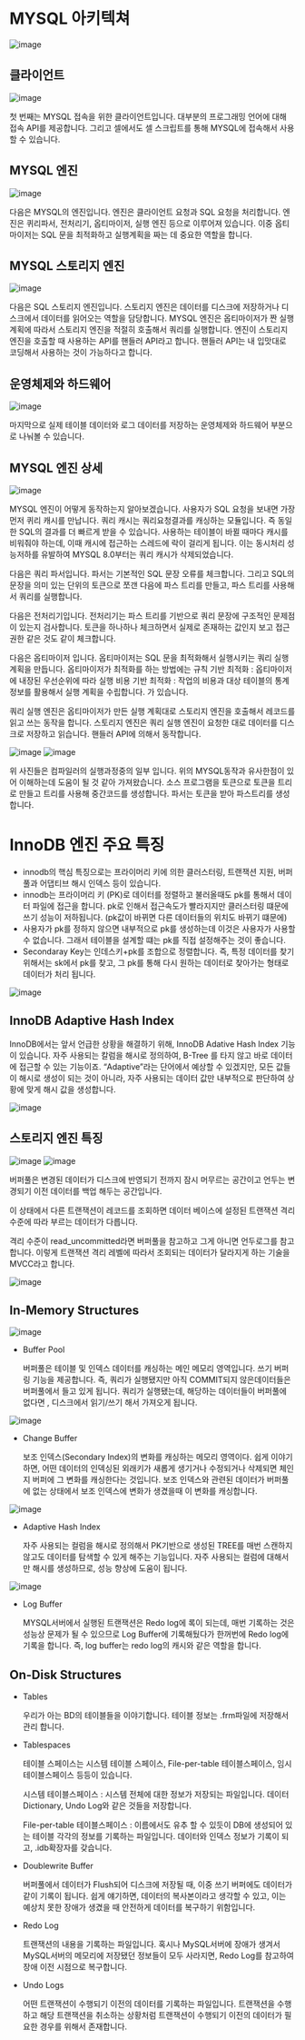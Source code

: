 # MYSQL 아키텍쳐

![image](https://github.com/user-attachments/assets/86695480-03bc-47b9-9d07-2ddcb047f110)
## 클라이언트
![image](https://github.com/user-attachments/assets/40313ffc-5834-40f8-afec-954b25eb9fe1)

첫 번째는 MYSQL 접속을 위한 클라이언트입니다. 대부분의 프로그래밍 언어에 대해 접속 API를 제공합니다. 그리고 셀에서도 셀 스크립트를 통해 MYSQL에 접속해서 사용할 수 있습니다.
## MYSQL 엔진
![image](https://github.com/user-attachments/assets/59e08cca-2525-4d50-bb7e-cda1eab8706b)

다음은 MYSQL의 엔진입니다. 엔진은 클라이언트 요청과 SQL 요청을 처리합니다. 엔진은 퀴리파서, 전처리기, 옵티마이저, 실행 엔진 등으로 이루어져 있습니다. 이중 옵티마이저는 SQL 문을 최적화하고 실행계획을 짜는 데 중요한 역할을 합니다.
## MYSQL 스토리지 엔진
![image](https://github.com/user-attachments/assets/743f342d-4660-425c-b93e-dcd0eb24b764)

다음은 SQL 스토리지 엔진입니다. 스토리지 엔진은 데이터를 디스크에 저장하거나 디스크에서 데이터를 읽어오는 역할을 담당합니다. MYSQL 엔진은 옵티마이저가 짠 실행계획에 따라서 스토리지 엔진을 적절히 호출해서 쿼리를 실행합니다. 엔진이 스토리지 엔진을 호출할 때 사용하는  API를 핸들러 API라고 합니다. 핸들러 API는 내 입맛대로 코딩해서 사용하는 것이 가능하다고 합니다.
## 운영체제와 하드웨어
![image](https://github.com/user-attachments/assets/31b9ac40-0e0d-4bc8-a60f-8e57f2af3f32)

마지막으로 실제 테이블 데이터와 로그 데이터를 저장하는 운영체제와 하드웨어 부분으로 나눠볼 수 있습니다.
## MYSQL 엔진 상세
![image](https://github.com/user-attachments/assets/d2ede37d-8c81-4611-a14e-230efd4060dc)

MYSQL 엔진이 어떻게 동작하는지 알아보겠습니다. 사용자가 SQL 요청을 보내면 가장 먼저 퀴리 캐시를 만납니다. 쿼리 캐시는 쿼리요청결과를 캐싱하는 모듈입니다. 즉 동일한 SQL의 결과를 더 빠르게 받을 수 있습니다. 사용하는 테이블이 바뀔 때마다 캐시를 비워줘야 하는데, 이때 캐시에 접근하는 스레드에 락이 걸리게 됩니다. 이는 동시처리 성능저하를 유발하여 MYSQL 8.0부터는 쿼리 캐시가 삭제되었습니다.

다음은 쿼리 파서입니다. 파서는 기본적인 SQL 문장 오류를 체크합니다. 그리고 SQL의 문장을 의미 있는 단위의 토큰으로 쪼갠 다음에 파스 트리를 만들고, 파스 트리를 사용해서 쿼리를 실행합니다.

다음은 전처리기입니다. 전처리기는 파스 트리를 기반으로 쿼리 문장에 구조적인 문제점이 있는지 검사합니다. 토큰을 하나하나 체크하면서 실제로 존재하는 값인지 보고 접근권한 같은 것도 같이 체크합니다.

다음은 옵티마이저 입니다. 옵티마이저는 SQL 문을 최적화해서 실행시키는 쿼리 실행 계획을 만듭니다. 옵티마이저가 최적화를 하는 방법에는
규칙 기반 최적화 : 옵티마이저에 내장된 우선순위에 따라 실행
비용 기반 최적화 : 작업의 비용과 대상 테이블의 통계 정보를 활용해서 실행 계획을 수립합니다.
가 있습니다.

쿼리 실행 엔진은 옵티마이저가 만든 실행 계획대로 스토리지 엔진을 호출해서 레코드를 읽고 쓰는 동작을 합니다.
스토리지 엔진은 쿼리 실행 엔진이 요청한 대로 데이터를 디스크로 저장하고 읽습니다.
핸들러 API에 의해서 동작합니다.

![image](https://github.com/user-attachments/assets/a3a155f3-6a4e-408e-a448-7b2db666b7b2)
![image](https://github.com/user-attachments/assets/995bcac4-5cff-44ec-aae7-805c01b6f1a0)

위 사진들은 컴파일러의 실행과정중의 일부 입니다. 위의 MYSQL동작과 유사한점이 있어 이해하는데 도움이 될 것 같아 가져왔습니다. 소스 프로그램을 토큰으로 토큰을 트리로 만들고 트리를 사용해 중간코드를 생성합니다. 파서는 토큰을 받아 파스트리를 생성합니다.


# InnoDB 엔진 주요 특징
- innodb의 핵심 특징으로는 프라이머리 키에 의한 클러스터링, 트랜잭션 지원, 버퍼풀과 어댑티브 해시 인덱스 등이 있습니다.
- innodb는 프라이머리 키 (PK)로 데이터를 정렬하고 불러올때도 pk를 통해서 데이터 파일에 접근을 합니다. pk로 인해서 접근속도가 빨라지지만 클러스터링 떄문에 쓰기 성능이 저하됩니다. (pk값이 바뀌면 다른 데이터들의 위치도 바뀌기 떄문에)
- 사용자가 pk를 정하지 않으면 내부적으로 pk를 생성하는데 이것은 사용자가 사용할 수 없습니다. 그래서 테이블을 설계할 떄는 pk를 직접 설정해주는 것이 좋습니다.
- Secondaray Key는 인데스키+pk를 조합으로 정렬합니다. 즉, 특정 데이터를 찾기 위해서는 sk에서 pk를 찾고, 그 pk를 통해 다시 원하는 데이터로 찾아가는 형태로 데이터가 처리 됩니다.


![image](https://github.com/user-attachments/assets/7cba5a57-aa7c-47c0-abaf-be59bffa4c2d)
## InnoDB Adaptive Hash Index
InnoDB에서는 앞서 언급한 상황을 해결하기 위해, InnoDB Adative Hash Index 기능이 있습니다. 자주 사용되는 칼럼을 해시로 정의하여, B-Tree 를 타지 않고 바로 데이터에 접근할 수 있는 기능이죠. “Adaptive”라는 단어에서 예상할 수 있겠지만, 모든 값들이 해시로 생성이 되는 것이 아니라, 자주 사용되는 데이터 값만 내부적으로 판단하여 상황에 맞게 해시 값을 생성합니다.

![image](https://github.com/user-attachments/assets/4b12c38f-81c2-41f2-8aee-c6fd61f7896a)

## 스토리지 엔진 특징

![image](https://github.com/user-attachments/assets/ab439605-e12d-4012-91d1-e8596a2eda42)
![image](https://github.com/user-attachments/assets/79ed3ef5-aa4e-4378-8a54-69bb2aaef9b9)


버퍼풀은 변경된 데이터가 디스크에 반영되기 전까지 잠시 머무르는 공간이고 언두는 변경되기 이전 데이터를 백업 해두는 공간입니다.

이 상태에서 다른 트랜잭션이 레코드를 조회하면 데이터 베이스에 설정된 트랜잭션 격리 수준에 따라 부르는 데이터가 다릅니다. 

격리 수준이 read_uncommitted라면 버퍼풀을 참고하고 그게 아니면 언두로그를 참고합니다. 이렇게 트랜잭션 격리 레벨에 따라서 조회되는 데이터가 달라지게 하는 기술을 MVCC라고 합니다.

![image](https://github.com/user-attachments/assets/b6337bef-c26e-4eb7-adb4-5172a2fd1760)
## In-Memory Structures
![image](https://github.com/user-attachments/assets/35c0d040-8791-4c16-bbc2-eb0cb9130d14)
   
- Buffer Pool

   버퍼풀은 테이블 및 인덱스 데이터를 캐싱하는 메인 메모리 영역입니다. 쓰기 버퍼링 기능을 제공합니다. 즉, 쿼리가 실행됐지만 아직 COMMIT되지 않은데이터들은 버퍼풀에서 들고 있게 됩니다. 쿼리가 실행됐는데, 해당하는 데이터들이 버퍼풀에 없다면 , 디스크에서 읽기/쓰기 해서 가져오게 됩니다.
  
![image](https://github.com/user-attachments/assets/c4a96b73-23f0-4b82-a581-308340178695)

- Change Buffer
 
   보조 인덱스(Secondary Index)의 변화를 캐싱하는 메모리 영역이다. 쉽게 이야기 하면, 어떤 데이터의 인덱싱된 외래키가 새롭게 생기거나 수정되거나 삭제되면 체인지 버퍼에 그 변화를 캐싱한다는 것입니다. 보조 인덱스와 관련된 데이터가 버퍼풀에 없는 상태에서 보조 인덱스에 변화가 생겼을때 이 변화를 캐싱합니다.
  
 ![image](https://github.com/user-attachments/assets/f965bb19-099e-4bc5-ad8b-99130e7ba540)


- Adaptive Hash Index
 
  자주 사용되는 컬럼을 해시로 정의해서 PK기반으로 생성된 TREE를 매번 스캔하지 않고도 데이터를 탐색할 수 있게 해주는 기능입니다. 자주 사용되는 컬럼에 대해서만 해시를 생성하므로, 성능 향상에 도움이 됩니다.

![image](https://github.com/user-attachments/assets/260158da-29a3-4ad3-897c-e15f30357fa9)
  

- Log Buffer

   MYSQL서버에서 실행된 트랜잭션은 Redo log에 록이 되는데, 매번 기록하는 것은 성능상 문제가 될 수 있으므로 Log Buffer에 기록해뒀다가 한꺼번에 Redo log에 기록을 합니다. 즉, log buffer는 redo log의 캐시와 같은 역할을 합니다.
  
## On-Disk Structures
- Tables

   우리가 아는 BD의 테이블들을 이야기합니다. 테이블 정보는 .frm파일에 저장해서 관리 합니다.
  
-  Tablespaces


   테이블 스페이스는 시스템 테이블 스페이스, File-per-table 테이블스페이스, 임시 테이블스페이스 등등이 있습니다.

   시스템 테이블스페이스 : 시스템 전체에 대한 정보가 저장되는 파일입니다. 데이터 Dictionary, Undo Log와 같은 것들을 저장합니다.

   File-per-table 테이블스페이스 : 이름에서도 유추 할 수 있듯이 DB에 생성되어 있는 테이블 각각의 정보를 기록하는 파일입니다. 데이터와 인덱스 정보가 기록이 되고, .idb확장자를 갖습니다.
-   Doublewrite Buffer

    버퍼풀에서 데이터가 Flush되어 디스크에 저장될 때, 이중 쓰기 버퍼에도 데이터가 같이 기록이 됩니다.
    쉽게 얘기하면, 데이터의 복사본이라고 생각할 수 있고, 이는 예상치 못한 장애가 생겼을 때 안전하게 데이터를 복구하기 위함입니다.


- Redo Log

    트랜잭션의 내용을 기록하는 파일입니다.
    혹시나 MySQL서버에 장애가 생겨서 MySQL서버의 메모리에 저장됐던 정보들이 모두 사라지면, Redo Log를 참고하여 장애 이전 시점으로 복구합니다.


- Undo Logs

    어떤 트랜잭션이 수행되기 이전의 데이터를 기록하는 파일입니다.
    트랜잭션을 수행하고 해당 트랜잭션을 취소하는 상황처럼 트랜잭션이 수행되기 이전의 데이터가 필요한 경우를 위해서 존재합니다.
